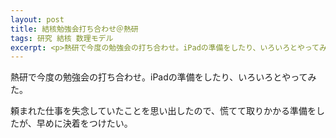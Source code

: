 ```yaml
---
layout: post
title: 結核勉強会打ち合わせ＠熱研
tags: 研究 結核 数理モデル
excerpt: <p>熱研で今度の勉強会の打ち合わせ。iPadの準備をしたり、いろいろとやってみた。</p>
---
```


熱研で今度の勉強会の打ち合わせ。iPadの準備をしたり、いろいろとやってみた。

頼まれた仕事を失念していたことを思い出したので、慌てて取りかかる準備をしたが、早めに決着をつけたい。
